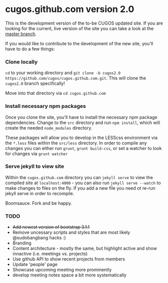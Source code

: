 cugos.github.com version 2.0
============================

This is the development version of the to-be CUGOS updated site. If you are looking for the current, live version of the site you can take a look at the [master branch](https://github.com/cugos/cugos.github.com/tree/master).

If you would like to contribute to the development of the new site, you'll have to do a few things:

### Clone locally

`cd` to your working directory and `git clone -b cugos2.0 https://github.com/cugos/cugos.github.com.git`. This will clone the `cugos2.0` branch specifically!

Move into that directory via `cd cugos.github.com`

### Install necessary npm packages

Once you clone the site, you'll have to install the necessary npm package dependencies. Change to the `src` directory and run `npm install`, which will create the needed `node_modules` directory.

These packages will allow you to develop in the LESScss environment via the `*.less` files within the `src/less` directory. In order to compile any changes you can either run `grunt`, `grunt build-css`, or set a watcher to look for changes via `grunt watcher`

### Serve jekyll to view site

Within the `cugos.github.com` directory you can `jekyll serve` to view the compiled site at `localhost:4000` - you can also run `jekyll serve --watch` to make changes to files on the fly. If you add a new file you need ot re-run jekyll serve in order to recompile.

Boomsauce. Fork and be happy.

### TODO

* ~~Add newest version of bootstrap 3.1.1~~
* Remove uncessary scripts and styles that are most likely @sudobangbang hacks :)
* Branding
* Content architecture - mostly the same, but highlight active and show innactive (i.e. meetings vs. projects)
* Use github API to show recent projects from members
* Update 'people' page
* Showcase upcoming meeting more prominently
* develop meeting notes space a bit more systematically
